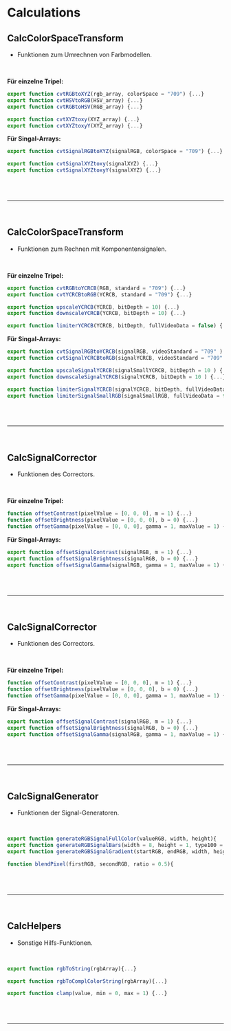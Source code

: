 # Calculations

## CalcColorSpaceTransform

- Funktionen zum Umrechnen von Farbmodellen.

</br>

**Für einzelne Tripel:**

```JavaScript
export function cvtRGBtoXYZ(rgb_array, colorSpace = "709") {...}
export function cvtHSVtoRGB(HSV_array) {...}
export function cvtRGBtoHSV(RGB_array) {...}

export function cvtXYZtoxy(XYZ_array) {...}
export function cvtXYZtoxyY(XYZ_array) {...}
```

**Für Singal-Arrays:**

```JavaScript
export function cvtSignalRGBtoXYZ(signalRGB, colorSpace = "709") {...}

export function cvtSignalXYZtoxy(signalXYZ) {...}
export function cvtSignalXYZtoxyY(signalXYZ) {...}
```

</br>
</br>

---

</br>

## CalcColorSpaceTransform

- Funktionen zum Rechnen mit Komponentensignalen.

</br>

**Für einzelne Tripel:**

```JavaScript
export function cvtRGBtoYCRCB(RGB, standard = "709") {...}
export function cvtYCRCBtoRGB(YCRCB, standard = "709") {...}

export function upscaleYCRCB(YCRCB, bitDepth = 10) {...}
export function downscaleYCRCB(YCRCB, bitDepth = 10) {...}

export function limiterYCRCB(YCRCB, bitDepth, fullVideoData = false) {...}
```

**Für Singal-Arrays:**

```JavaScript
export function cvtSignalRGBtoYCRCB(signalRGB, videoStandard = "709" ) {...}
export function cvtSignalYCRCBtoRGB(signalYCRCB, videoStandard = "709" ) {...}

export function upscaleSignalYCRCB(signalSmallYCRCB, bitDepth = 10 ) {...}
export function downscaleSignalYCRCB(signalYCRCB, bitDepth = 10 ) {...}

export function limiterSignalYCRCB(signalYCRCB, bitDepth, fullVideoData = false) {...}
export function limiterSignalSmallRGB(signalSmallRGB, fullVideoData = false) {...}
```

</br>
</br>

---

</br>

## CalcSignalCorrector

- Funktionen des Correctors.

</br>

**Für einzelne Tripel:**

```JavaScript
function offsetContrast(pixelValue = [0, 0, 0], m = 1) {...}
function offsetBrightness(pixelValue = [0, 0, 0], b = 0) {...}
function offsetGamma(pixelValue = [0, 0, 0], gamma = 1, maxValue = 1) {...}
```

**Für Singal-Arrays:**

```JavaScript
export function offsetSignalContrast(signalRGB, m = 1) {...}
export function offsetSignalBrightness(signalRGB, b = 0) {...}
export function offsetSignalGamma(signalRGB, gamma = 1, maxValue = 1) {...}
```

</br>
</br>

---

</br>

## CalcSignalCorrector

- Funktionen des Correctors.

</br>

**Für einzelne Tripel:**

```JavaScript
function offsetContrast(pixelValue = [0, 0, 0], m = 1) {...}
function offsetBrightness(pixelValue = [0, 0, 0], b = 0) {...}
function offsetGamma(pixelValue = [0, 0, 0], gamma = 1, maxValue = 1) {...}
```

**Für Singal-Arrays:**

```JavaScript
export function offsetSignalContrast(signalRGB, m = 1) {...}
export function offsetSignalBrightness(signalRGB, b = 0) {...}
export function offsetSignalGamma(signalRGB, gamma = 1, maxValue = 1) {...}
```

</br>
</br>

---

</br>

## CalcSignalGenerator

- Funktionen der Signal-Generatoren.

</br>


```JavaScript
export function generateRGBSignalFullColor(valueRGB, width, height){
export function generateRGBSignalBars(width = 8, height = 1, type100 = true){
export function generateRGBSignalGradient(startRGB, endRGB, width, height, directionHorizontal=true){

function blendPixel(firstRGB, secondRGB, ratio = 0.5){
```

</br>
</br>

---

</br>

## CalcHelpers

- Sonstige Hilfs-Funktionen.

</br>


```JavaScript
export function rgbToString(rgbArray){...}

export function rgbToComplColorString(rgbArray){...}

export function clamp(value, min = 0, max = 1) {...}

```

</br>
</br>

---

</br>